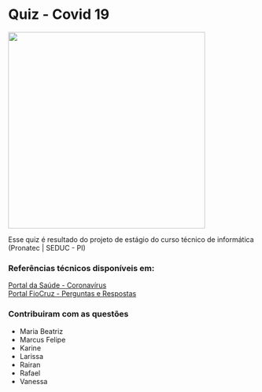 # Quiz - Covid 19

<img src="https://i.imgur.com/AsjQFyQ.png" height="400px">

Esse quiz é resultado do projeto de estágio do curso técnico de informática (Pronatec | SEDUC - PI)

### Referências técnicos disponíveis em:
[Portal da Saúde - Coronavírus](https://coronavirus.saude.gov.br/)\
[Portal FioCruz - Perguntas e Respostas](
https://portal.fiocruz.br/coronavirus/perguntas-e-respostas)

### Contribuiram com as questões

- Maria Beatriz
- Marcus Felipe
- Karine
- Larissa
- Rairan
- Rafael
- Vanessa
